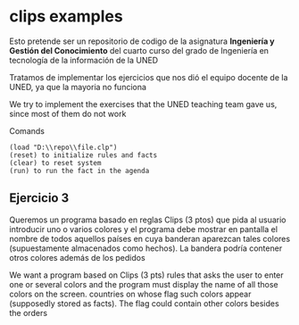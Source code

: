 # clips examples
Esto pretende ser un repositorio de codigo de la asignatura **Ingeniería y Gestión del Conocimiento** del cuarto curso del grado de Ingeniería en tecnología de la información de la UNED

Tratamos de implementar los ejercicios que nos dió el equipo docente de la UNED, ya que la mayoria no funciona

We try to implement the exercises that the UNED teaching team gave us, since most of them do not work



Comands
```
(load "D:\\repo\\file.clp")
(reset) to initialize rules and facts
(clear) to reset system
(run) to run the fact in the agenda
```

## Ejercicio 3
Queremos un programa basado en reglas Clips (3 ptos) que pida al usuario introducir
uno o varios colores y el programa debe mostrar en pantalla el nombre de todos aquellos
países en cuya banderan aparezcan tales colores (supuestamente almacenados como hechos).
La bandera podría contener otros colores además de los pedidos


We want a program based on Clips (3 pts) rules that asks the user to enter
one or several colors and the program must display the name of all those colors on the screen.
countries on whose flag such colors appear (supposedly stored as facts).
The flag could contain other colors besides the orders

